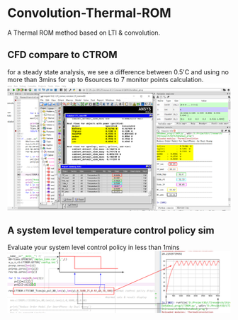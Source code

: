 # Convolution-Thermal-ROM
A Thermal ROM method based on LTI &amp; convolution.

## CFD compare to CTROM
for a steady state analysis, we see a difference between 0.5'C and using no more than 3mins for up to 6sources to 7 monitor points calculation.
![screenshot](data/cfd2rom1.jpg)

## A system level temperature control policy sim
Evaluate your system level control policy in less than 1mins
![screenshot](data/Tcontrol1.jpg)
